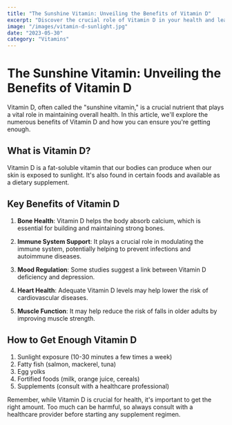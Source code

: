 ```yaml
---
title: "The Sunshine Vitamin: Unveiling the Benefits of Vitamin D"
excerpt: "Discover the crucial role of Vitamin D in your health and learn how to ensure you're getting enough of this essential nutrient."
image: "/images/vitamin-d-sunlight.jpg"
date: "2023-05-30"
category: "Vitamins"
---
```


# The Sunshine Vitamin: Unveiling the Benefits of Vitamin D

Vitamin D, often called the "sunshine vitamin," is a crucial nutrient that plays a vital role in maintaining overall health. In this article, we'll explore the numerous benefits of Vitamin D and how you can ensure you're getting enough.

## What is Vitamin D?

Vitamin D is a fat-soluble vitamin that our bodies can produce when our skin is exposed to sunlight. It's also found in certain foods and available as a dietary supplement.

## Key Benefits of Vitamin D

1. **Bone Health**: Vitamin D helps the body absorb calcium, which is essential for building and maintaining strong bones.

2. **Immune System Support**: It plays a crucial role in modulating the immune system, potentially helping to prevent infections and autoimmune diseases.

3. **Mood Regulation**: Some studies suggest a link between Vitamin D deficiency and depression.

4. **Heart Health**: Adequate Vitamin D levels may help lower the risk of cardiovascular diseases.

5. **Muscle Function**: It may help reduce the risk of falls in older adults by improving muscle strength.

## How to Get Enough Vitamin D

1. Sunlight exposure (10-30 minutes a few times a week)
2. Fatty fish (salmon, mackerel, tuna)
3. Egg yolks
4. Fortified foods (milk, orange juice, cereals)
5. Supplements (consult with a healthcare professional)

Remember, while Vitamin D is crucial for health, it's important to get the right amount. Too much can be harmful, so always consult with a healthcare provider before starting any supplement regimen.